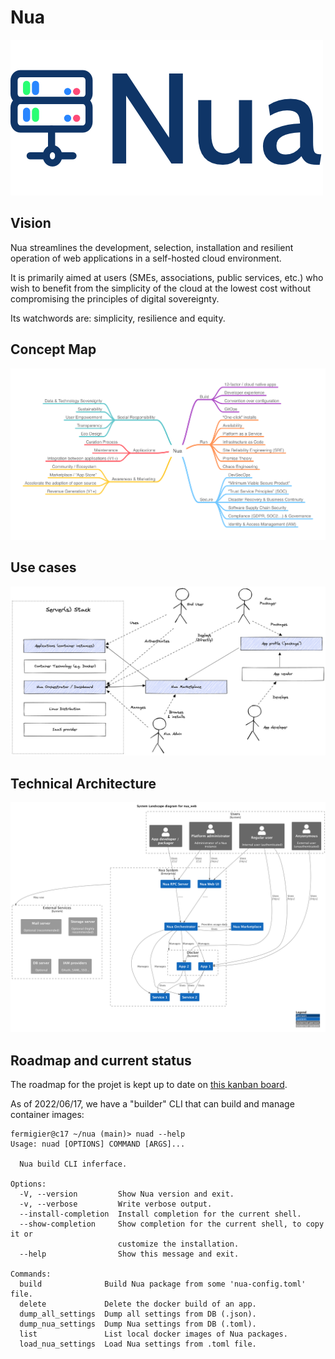 # Nua

<img src="./doc/assets/logo.png" alt="logo nua">

## Vision

Nua streamlines the development, selection, installation and resilient operation of web applications in a self-hosted cloud environment.

It is primarily aimed at users (SMEs, associations, public services, etc.) who wish to benefit from the simplicity of the cloud at the lowest cost without compromising the principles of digital sovereignty.

Its watchwords are: simplicity, resilience and equity.

## Concept Map

<img src="./doc/src/diagrams/mindmaps/Nua Concept Map.png">

## Use cases

<img src="./doc/src/diagrams/others/Nua use cases.png">

## Technical Architecture

<img src="./doc/src/diagrams/c4/level1.png">

## Roadmap and current status

The roadmap for the projet is kept up to date on [this kanban board](https://github.com/abilian/nua/projects/1).

As of 2022/06/17, we have a "builder" CLI that can build and manage container images:

```
fermigier@c17 ~/nua (main)> nuad --help
Usage: nuad [OPTIONS] COMMAND [ARGS]...

  Nua build CLI inferface.

Options:
  -V, --version         Show Nua version and exit.
  -v, --verbose         Write verbose output.
  --install-completion  Install completion for the current shell.
  --show-completion     Show completion for the current shell, to copy it or
                        customize the installation.
  --help                Show this message and exit.

Commands:
  build              Build Nua package from some 'nua-config.toml' file.
  delete             Delete the docker build of an app.
  dump_all_settings  Dump all settings from DB (.json).
  dump_nua_settings  Dump Nua settings from DB (.toml).
  list               List local docker images of Nua packages.
  load_nua_settings  Load Nua settings from .toml file.

```

